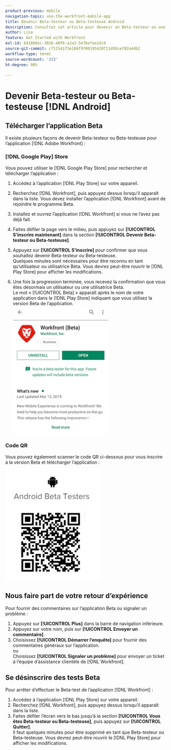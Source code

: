```yaml
---
product-previous: mobile
navigation-topic: use-the-workfront-mobile-app
title: Devenir Beta-testeur ou Beta-testeuse Android
description: Consultez cet article pour devenir un Beta-testeur ou une Beta-testeuse Android pour l’application mobile  [!DNL Adobe Workfront] .
author: Lisa
feature: Get Started with Workfront
exl-id: 84188dec-301b-40f6-a2a3-5e7befae1dc9
source-git-commit: c711541f3e166f9700195420711d95ce782a44b2
workflow-type: tm+mt
source-wordcount: '323'
ht-degree: 98%

---
```


# Devenir Beta-testeur ou Beta-testeuse [!DNL Android]

## Télécharger l’application Beta

Il existe plusieurs façons de devenir Beta-testeur ou Beta-testeuse pour l’application [!DNL Adobe Workfront] :

### [!DNL Google Play] Store

Vous pouvez utiliser le [!DNL Google Play Store] pour rechercher et télécharger l’application :

1. Accédez à l’application [!DNL Play Store] sur votre appareil.
1. Recherchez [!DNL Workfront], puis appuyez dessus lorsqu’il apparaît dans la liste.
Vous devez installer l’application [!DNL Workfront] avant de rejoindre le programme Beta.
1. Installez et ouvrez l’application [!DNL Workfront] si vous ne l’avez pas déjà fait.
1. Faites défiler la page vers le milieu, puis appuyez sur **[!UICONTROL S’inscrire maintenant]** dans la section **[!UICONTROL Devenir Beta-testeur ou Beta-testeuse]**.

1. Appuyez sur **[!UICONTROL S’inscrire]** pour confirmer que vous souhaitez devenir Beta-testeur ou Beta-testeuse.\
   Quelques minutes sont nécessaires pour être reconnu en tant qu’utilisateur ou utilisatrice Beta. Vous devrez peut-être rouvrir le [!DNL Play Store] pour afficher les modifications.

1. Une fois la progression terminée, vous recevez la confirmation que vous êtes désormais un utilisateur ou une utilisatrice Beta.\
   Le mot « [!UICONTROL Beta] » apparaît après le nom de votre application dans le [!DNL Play Store] indiquant que vous utilisez la version Beta de l’application.\
   ![testeur bêta Android](assets/android-beta-tester-adobe-350x468.png)

### Code QR

Vous pouvez également scanner le code QR ci-dessous pour vous inscrire à la version Beta et télécharger l’application :

![Code QR Android](assets/android-qr-code-350x409.png)

## Nous faire part de votre retour d’expérience

Pour fournir des commentaires sur l’application Beta ou signaler un problème :

1. Appuyez sur **[!UICONTROL Plus]** dans la barre de navigation inférieure.
1. Appuyez sur votre nom, puis sur **[!UICONTROL Envoyer un commentaire]**.
1. Choisissez **[!UICONTROL Démarrer l’enquête]** pour fournir des commentaires généraux sur l’application.\
   ou\
   Choisissez **[!UICONTROL Signaler un problème]** pour envoyer un ticket à l’équipe d’assistance clientèle de [!DNL Workfront].

## Se désinscrire des tests Beta

Pour arrêter d’effectuer le Beta-test de l’application [!DNL Workfront] :

1. Accédez à l’application [!DNL Play Store] sur votre appareil.
1. Recherchez [!DNL Workfront], puis appuyez dessus lorsqu’il apparaît dans la liste.
1. Faites défiler l’écran vers le bas jusqu’à la section **[!UICONTROL Vous êtes Beta-testeur ou Beta-testeuse]**, puis appuyez sur **[!UICONTROL Quitter]**.\
   Il faut quelques minutes pour être supprimé en tant que Beta-testeur ou Beta-testeuse. Vous devrez peut-être rouvrir le [!DNL Play Store] pour afficher les modifications.
